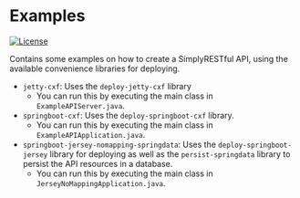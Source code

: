 # Examples
[![License](https://img.shields.io/badge/License-Apache%202.0-blue.svg?style=plastic)](https://opensource.org/licenses/Apache-2.0)

Contains some examples on how to create a SimplyRESTful API, using the available convenience libraries for deploying.

* `jetty-cxf`: Uses the `deploy-jetty-cxf` library 
    * You can run this by executing the main class in `ExampleAPIServer.java`.
* `springboot-cxf`: Uses the `deploy-springboot-cxf` library. 
    * You can run this by executing the main class in `ExampleAPIApplication.java`.
* `springboot-jersey-nomapping-springdata`: Uses the `deploy-springboot-jersey` library for deploying as well as the `persist-springdata` library to persist the API resources in a database. 
    * You can run this by executing the main class in `JerseyNoMappingApplication.java`.